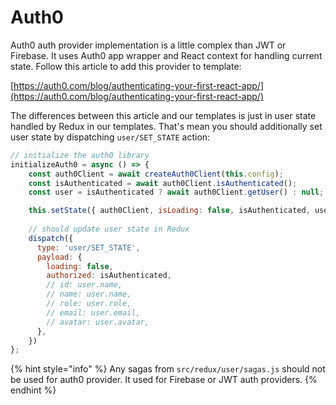 # Auth0

Auth0 auth provider implementation is a little complex than JWT or Firebase. It uses Auth0 app wrapper and React context for handling current state. Follow this article to add this provider to template: 

[https://auth0.com/blog/authenticating-your-first-react-app/](https://auth0.com/blog/authenticating-your-first-react-app/)

The differences between this article and our templates is just in user state handled by Redux in our templates. That's mean you should additionally set user state by dispatching `user/SET_STATE` action:

```javascript
// initialize the auth0 library
initializeAuth0 = async () => {
    const auth0Client = await createAuth0Client(this.config);
    const isAuthenticated = await auth0Client.isAuthenticated();
    const user = isAuthenticated ? await auth0Client.getUser() : null;

    this.setState({ auth0Client, isLoading: false, isAuthenticated, user });
    
    // should update user state in Redux
    dispatch({
      type: 'user/SET_STATE',
      payload: {
        loading: false,
        authorized: isAuthenticated,
        // id: user.name,
        // name: user.name,
        // role: user.role,
        // email: user.email,
        // avatar: user.avatar,
      },
    })
};
```

{% hint style="info" %}
Any sagas from `src/redux/user/sagas.js` should not be used for auth0 provider. It used for Firebase or JWT auth providers.
{% endhint %}




